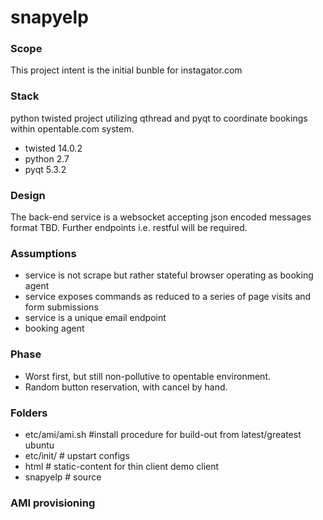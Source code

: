 snapyelp
========

### Scope

This project intent is the initial bunble for instagator.com

### Stack

python twisted project utilizing qthread and pyqt to coordinate bookings within opentable.com system.

* twisted 14.0.2
* python 2.7
* pyqt 5.3.2

### Design

The back-end service is a websocket accepting json encoded messages format TBD.  Further endpoints i.e. restful will be required.

### Assumptions

* service is not scrape but rather stateful browser operating as booking agent
* service exposes commands as reduced to a series of page visits and form submissions
* service is a unique email endpoint
* booking agent 

### Phase

* Worst first, but still non-pollutive to opentable environment.
* Random button reservation, with cancel by hand.

### Folders

* etc/ami/ami.sh #install procedure for build-out from latest/greatest ubuntu
* etc/init/ # upstart configs
* html # static-content for thin client demo client
* snapyelp # source

### AMI provisioning 
